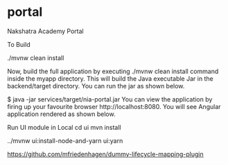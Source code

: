 # portal
Nakshatra Academy Portal

To Build 

./mvnw clean install


Now, build the full application by executing ./mvnw clean install command inside the myapp directory. 
This will build the Java executable Jar in the backend/target directory. You can run the jar as shown below.


$ java -jar services/target/nia-portal.jar
You can view the application by firing up your favourite browser http://localhost:8080. 
You will see Angular application rendered as shown below.

Run UI module in Local
cd ui
mvn install

../mvnw ui:install-node-and-yarn ui:yarn

https://github.com/mfriedenhagen/dummy-lifecycle-mapping-plugin
